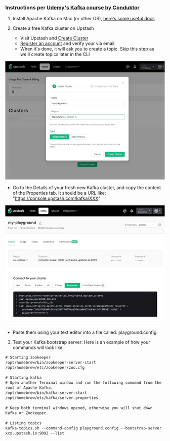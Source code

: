 ### Instructions per [Udemy's Kafka course by Conduktor](https://www.udemy.com/course/apache-kafka/)

1. Install Apache Kafka on Mac (or other OS), [here's some useful docs](https://www.conduktor.io/kafka/how-to-install-apache-kafka-on-mac/)

2. Create a free Kafka cluster on Upstash 
   - Visit Upstash and [Create Cluster](https://upstash.com/)
   - [Register an account](https://console.upstash.com/kafka) and verify your via email.
   - When it's done, it will ask you to create a topic. Skip this step as we'll create topics later in the CLI

![Create upstash cluster](./create-upstash.png)

   - Go to the Details of your fresh new Kafka cluster, and copy the content of the Properties tab. It should be a URL like: "https://console.upstash.com/kafka/XXX"

![Retrieve cluster config](./update-upstash-config.png)
   
   - Paste them using your text editor into a file called: playground.config.

3. Test your Kafka bootstrap server: Here is an example of how your commands will look like:
```
# Starting zookeeper 
/opt/homebrew/bin/zookeeper-server-start /opt/homebrew/etc/zookeeper/zoo.cfg 

# Starting kafka
# Open another Terminal window and run the following command from the root of Apache Kafka.
/opt/homebrew/bin/kafka-server-start /opt/homebrew/etc/kafka/server.properties

# Keep both terminal windows opened, otherwise you will shut down Kafka or Zookeeper.

# Listing topics 
kafka-topics.sh --command-config playground.config --bootstrap-server xxx.upstash.io:9092 --list
```
